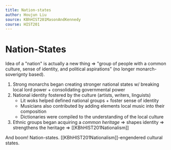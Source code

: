 ```yaml
---
title: Nation-states
author: Houjun Liu
source: KBhHIST201MasonAndKennedy
course: HIST201
---
```


# Nation-States

Idea of a "nation" is actually a new thing => "group of people with a common culture, sense of identity, and political aspirations" (no longer monarch-soverignty based).

1) Strong monarchs began creating stronger national states w/ breaking local lord power + consolidating governmental power
2) National identity fostered by the culture (artists, writers, linguists)    
	* Lit woks helped defined national groups + foster sense of identity
	* Musicians also contributed by adding elements local music into their composition
	* Dictionaries were compiled to the understanding of the local culture
3) Ethnic groups began acquiring a _common heritage_ => shapes identity => strengthens the heritage => [[KBhHIST201Nationalism]]

And boom! Nation-states. [[KBhHIST201Nationalism]]-engendered cultural states.
